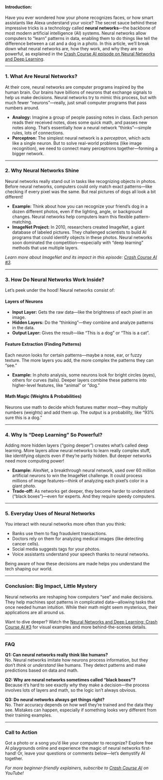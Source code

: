 #### Introduction:  
Have you ever wondered how your phone recognizes faces, or how smart assistants like Alexa understand your voice? The secret sauce behind these impressive tricks is a technology called **neural networks**—the backbone of most modern artificial intelligence (AI) systems. Neural networks allow computers to “learn” patterns in data, enabling them to do things like tell the difference between a cat and a dog in a photo. In this article, we’ll break down what neural networks are, how they work, and why they are so powerful, as explained in the [Crash Course AI episode on Neural Networks and Deep Learning](https://www.youtube.com/watch?v=oV3ZY6tJiA0).

---

### 1. What Are Neural Networks?  
At their core, neural networks are computer programs inspired by the human brain. Our brains have billions of neurons that exchange signals to help us make decisions. Neural networks try to mimic this process, but with much fewer “neurons”—really, just small computer programs that pass numbers around.

- **Analogy:** Imagine a group of people passing notes in class. Each person reads their received notes, does some quick math, and passes new notes along. That’s essentially how a neural network “thinks”—simple rules, lots of connections.
- **Perceptron:** The simplest neural network is a *perceptron*, which acts like a single neuron. But to solve real-world problems (like image recognition), we need to connect many perceptrons together—forming a bigger network.

---

### 2. Why Neural Networks Shine  
Neural networks really stand out in tasks like recognizing objects in photos. Before neural networks, computers could only match exact patterns—like checking if every pixel was the same. But real pictures of dogs all look a bit different!

- **Example:** Think about how you can recognize your friend’s dog in a dozen different photos, even if the lighting, angle, or background changes. Neural networks help computers learn this flexible pattern-matching.
- **ImageNet Project:** In 2010, researchers created ImageNet, a giant database of labeled pictures. They challenged scientists to build AI programs that could identify objects in these photos. Neural networks soon dominated the competition—especially with “deep learning” methods that use multiple layers.

*Learn more about ImageNet and its impact in this episode: [Crash Course AI #3](https://www.youtube.com/watch?v=oV3ZY6tJiA0).*

---

### 3. How Do Neural Networks Work Inside?  
Let’s peek under the hood! Neural networks consist of:

#### **Layers of Neurons**  
- **Input Layer:** Gets the raw data—like the brightness of each pixel in an image.
- **Hidden Layers:** Do the “thinking”—they combine and analyze patterns in the data.
- **Output Layer:** Gives the result—like “This is a dog” or “This is a cat”.

#### **Feature Extraction (Finding Patterns)**  
Each neuron looks for certain patterns—maybe a nose, ear, or fuzzy texture. The more layers you add, the more complex the patterns they can “see.”

- **Example:** In photo analysis, some neurons look for bright circles (eyes), others for curves (tails). Deeper layers combine these patterns into higher-level features, like “animal” or “dog.”

#### **Math Magic (Weights & Probabilities)**  
Neurons use math to decide which features matter most—they multiply numbers (weights) and add them up. The output is a probability, like “93% sure this is a dog.”

---

### 4. Why Is “Deep Learning” So Powerful?
Adding more hidden layers (“going deeper”) creates what’s called deep learning. More layers allow neural networks to learn really complex stuff, like identifying objects even if they’re partly hidden. But deeper networks need more computing power!

- **Example:** AlexNet, a breakthrough neural network, used over 60 million artificial neurons to win the ImageNet challenge. It could process millions of image features—think of analyzing each pixel’s color in a giant photo.
- **Trade-off:** As networks get deeper, they become harder to understand (“black boxes”)—even for experts. And they require speedy computers.

---

### 5. Everyday Uses of Neural Networks  
You interact with neural networks more often than you think:
- Banks use them to flag fraudulent transactions.
- Doctors rely on them for analyzing medical images (like detecting cancer cells).
- Social media suggests tags for your photos.
- Voice assistants understand your speech thanks to neural networks.

Being aware of how these decisions are made helps you understand the tech shaping our world.

---

### Conclusion: Big Impact, Little Mystery  
Neural networks are reshaping how computers “see” and make decisions. They help machines spot patterns in complicated data—allowing tasks that once needed human intuition. While their math might seem mysterious, their applications are all around us.

Want to dive deeper? Watch the [Neural Networks and Deep Learning: Crash Course AI #3](https://www.youtube.com/watch?v=oV3ZY6tJiA0) for visual examples and more behind-the-scenes details.

---

### FAQ

**Q1: Can neural networks really think like humans?**  
No. Neural networks imitate how neurons process information, but they don’t *think* or *understand* like humans. They detect patterns and make predictions based on data and math.

**Q2: Why are neural networks sometimes called “black boxes”?**  
Because it’s hard to see exactly *why* they make a decision—the process involves lots of layers and math, so the logic isn’t always obvious.

**Q3: Do neural networks always get things right?**  
No. Their accuracy depends on how well they’re trained and the data they see. Mistakes can happen, especially if something looks very different from their training examples.

---

### Call to Action  
Got a photo or a song you’d like your computer to recognize? Explore free AI playgrounds online and experience the magic of neural networks first-hand! Or, leave your questions or comments below—let’s demystify AI together.

*For more beginner-friendly explainers, subscribe to [Crash Course AI](https://www.youtube.com/watch?v=oV3ZY6tJiA0) on YouTube!*